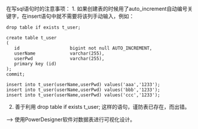 在写sql语句时的注意事项：
 	1. 如果创建表的时候用了auto_increment自动编号关键字，在insert语句中就不需要将该列手动输入，例如：

```mysql
drop table if exists t_user;

create table t_user
(
   id                   bigint not null AUTO_INCREMENT,
   userName             varchar(255),
   userPwd              varchar(255),
   primary key (id)
);
commit;

insert into t_user(userName,userPwd) values('aaa','1233');
insert into t_user(userName,userPwd) values('bbb','1233');
insert into t_user(userName,userPwd) values('ccc','1233');
```

2. 善于利用 drop table if exists t_user; 这样的语句，谨防表已存在，而出错。

--> 使用PowerDesigner软件对数据表进行可视化设计。

